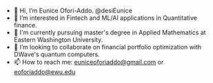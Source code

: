 - 👋 Hi, I’m Eunice Ofori-Addo. @desiEunice
- 👀 I’m interested in Fintech and ML/AI applications in Quantitative finance.
- 🌱 I'm currently pursuing master's degree in Applied Mathematics at Eastern Washington University.
- 💞️ I’m looking to collaborate on financial portfolio optimization with DWave's quantum computers.
- 📫 How to reach me: euniceoforiaddo@gmail.com or eoforiaddo@ewu.edu

<!---
desiEunice/desiEunice is a ✨ special ✨ repository because its `README.md` (this file) appears on your GitHub profile.
You can click the Preview link to take a look at your changes.
--->
